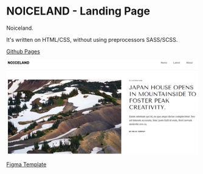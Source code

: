 # NOICELAND - Landing Page #

Noiceland.

It's written on HTML/CSS, without using preprocessors SASS/SCSS.

[Github Pages](https://dzianis-sh.github.io/project-noiceland/)

![Screenshot](./readme-img.png)

[Figma Template](https://www.figma.com/file/10NCr58WRzeNLOLwZ56uPY/Noiceland-%2B?type=design&node-id=0-1&t=Q5Q1GvQSushwFS2A-0)



